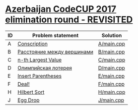 # [Azerbaijan CodeCUP 2017 elimination round - REVISITED](https://www.e-olymp.com/en/contests/9151)



| ID | Problem statement                                                                     | Solution                 |
|----|---------------------------------------------------------------------------------------|--------------------------|
| A  | [Conscription](https://www.e-olymp.com/en/contests/9151/problems/79565)               | [A/main.cpp](A/main.cpp) |
| B  | [Расстояние между вершинами](https://www.e-olymp.com/en/contests/9151/problems/79566) | [B/main.cpp](B/main.cpp) |
| C  | [n-th Largest Value](https://www.e-olymp.com/en/contests/9151/problems/79567)         | [C/main.cpp](C/main.cpp) |
| D  | [Олимпийская лотерея](https://www.e-olymp.com/en/contests/9151/problems/79568)        | [D/main.cpp](D/main.cpp) |
| E  | [Insert Parentheses](https://www.e-olymp.com/en/contests/9151/problems/79569)         | [E/main.cpp](E/main.cpp) |
| F  | [Deal!](https://www.e-olymp.com/en/contests/9151/problems/79570)                      | [F/main.cpp](F/main.cpp) |
| H  | [Hilbert Sort](https://www.e-olymp.com/en/contests/9151/problems/79572)               | [H/main.cpp](H/main.cpp) |
| J  | [Egg Drop](https://www.e-olymp.com/en/contests/9151/problems/79574)                   | [J/main.cpp](J/main.cpp) |

